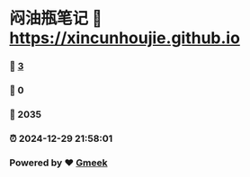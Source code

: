 # 闷油瓶笔记 :link: https://xincunhoujie.github.io 
### :page_facing_up: [3](https://xincunhoujie.github.io/tag.html) 
### :speech_balloon: 0 
### :hibiscus: 2035 
### :alarm_clock: 2024-12-29 21:58:01 
### Powered by :heart: [Gmeek](https://github.com/Meekdai/Gmeek)
